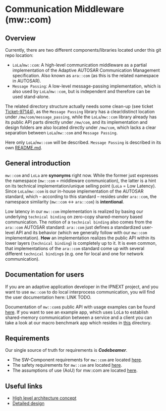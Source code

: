 # Communication Middleware (mw::com)

## Overview

Currently, there are two different components/libraries located under this git repo location:

- `LoLa`/`mw::com`: A high-level communication middleware as a partial implementation of the Adaptive AUTOSAR
  Communication Management specification. Also known as `ara::com` (as this is the related namespace in AUTOSAR).
- `Message Passing`: A low-level message-passing implementation, which is also used by `LoLa`/`mw::com`, but is
  independent and therefore can be used stand-alone.

The related directory structure actually needs some clean-up (see ticket
[Ticket-97144](broken_link_j/Ticket-97144)), as the `Message Passing` library has a clear/distinct
location under `/mw/com/message_passing`, while the `LoLa`/`mw::com` library already has its public API parts directly
under `/mw/com`, and its implementation and design folders are also located directly under `/mw/com`, which lacks a
clear separation between `LoLa`/`mw::com` and `Message Passing`.

Here only `LoLa`/`mw::com` will be described. `Message Passing` is described in its own
[README.md](message_passing/design/README.md).

## General introduction

`mw::com` and `LoLa` are **synonyms** right now. While the former just expresses the namespace (`mw::com` = middleware
communication), the latter is a hint on its technical implementation/unique selling point (`LoLa` = Low Latency).
Since `LoLa`/`mw::com` is our in-house implementation of the AUTOSAR standard, which &ndash; according to this standard
&ndash; resides under `ara::com`, the namespace similarity (`mw::com` ↔ `ara::com`) is **intentional**.

Low latency in our `mw::com` implementation is realized by basing our underlying `technical binding` on zero-copy
shared-memory based communication.
The notion of a `technical binding` also comes from the `ara::com` AUTOSAR standard:
`ara::com` just defines a standardized user-level API and its behavior (which we generally follow with our
`mw::com` implementation). **How** an implementation realizes the public API within its lower layers
(`technical binding`) is completely up to it.
It is even common, that implementations of the `ara::com` standard come up with several different `technical binding`s
(e.g. one for local and one for network communication).

## Documentation for users

If you are an adaptive application developer in the IPNEXT project, and you want to use `mw::com` to do local
interprocess communication, you will find the user documentation here: LINK TODO.

Documentation of `mw::com`s public API with usage examples can be found [here](../doc/user_facing_API_examples.md).
If you want to see an example app, which uses LoLa to establish shared-memory communication between a service and a
client you can take a look at our macro benchmark app which resides in [this](../performance_benchmarks/macro_benchmark) directory.


## Requirements

Our single source of truth for requirements is **_Codebeamer_**.

- The SW-Component requirements for `mw::com` are located [here](broken_link_c/issue/5672603).
- The safety requirements for `mw::com` are located [here](broken_link_c/issue/5823087).
- The assumptions of use (AoU) for mw::com are located [here](broken_link_c/issue/6221478).

## Useful links

- [High level architecture concept](../../docs/features/ipc/lola/ipnext_README.md)
- [Detailed design](broken_link_g/swh/ddad_platform/tree/master/aas/mw/com/design)
